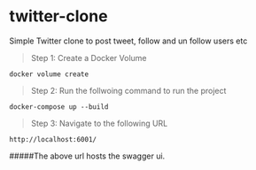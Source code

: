 # twitter-clone
Simple Twitter clone to post tweet, follow and un follow users etc

>Step 1: Create a Docker Volume
```
docker volume create
```
>Step 2: Run the follwoing command to run the project
```
docker-compose up --build
```

>Step 3: Navigate to the following URL
```
http://localhost:6001/
```

#####The above url hosts the swagger ui. 

